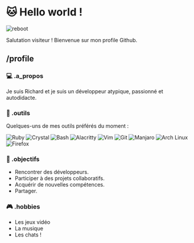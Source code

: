 # 🐱 Hello world !

![reboot](https://media1.tenor.com/m/WqnSWR3Ir3QAAAAC/reboot-enzo.gif)

Salutation visiteur ! Bienvenue sur mon profile Github.

## /profile

### 💻 .a_propos

Je suis Richard et je suis un développeur atypique, passionné et autodidacte.

### 🔧 .outils

Quelques-uns de mes outils préférés du moment :

![Ruby](https://img.shields.io/badge/Ruby-CC342D?logo=ruby&logoColor=white)
![Crystal](https://img.shields.io/badge/Crystal-black?logo=crystal)
![Bash](https://img.shields.io/badge/Bash-4EAA25?logo=gnu-bash&logoColor=white)
![Alacritty](https://img.shields.io/badge/Alacritty-F46D01?logo=alacritty&logoColor=white)
![Vim](https://img.shields.io/badge/Vim-019733?logo=vim&logoColor=white)
![Git](https://img.shields.io/badge/Git-F05032?logo=git&logoColor=white)
![Manjaro](https://img.shields.io/badge/Manjaro-35BF5C?logo=manjaro&logoColor=white)
![Arch Linux](https://img.shields.io/badge/Arch_Linux-1793D1?logo=arch-linux&logoColor=white)
![Firefox](https://img.shields.io/badge/Firefox-FF7139?logo=firefox-browser&logoColor=white)

### 🎯 .objectifs

- Rencontrer des développeurs.
- Participer à des projets collaboratifs.
- Acquérir de nouvelles compétences.
- Partager.

### 🎮 .hobbies

- Les jeux vidéo
- La musique
- Les chats !

